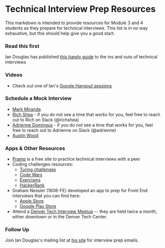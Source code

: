 # Technical Interview Prep Resources

This markdown is intended to provide resources for Module 3 and 4 students as they prepare for technical interviews. This list is in no way exhaustive, but this should help give you a good start.

### Read this first
Ian Douglas has published [this handy guide](https://docs.google.com/document/d/1yWfxxYoCkZgxQrJ5Bn6051OE9a6f7mm5zs72jvqGKx8/edit?usp=sharing) to the ins and outs of technical interviews

### Videos

* Check out one of Ian's [Google Hangout sessions](https://www.youtube.com/watch?v=aXohtMcPT6I)

### Schedule a Mock Interview

* [Mark Miranda](https://markmiranda.youcanbook.me/)
* [Rich Shea](https://richcshea.youcanbook.me/) - if you do not see a time that works for you, feel free to reach out to Rich on Slack (@richshea)
* [Adrienne Domingus](https://calendly.com/adriennedomingus/) - if you do not see a time that works for you, feel free to reach out to Adrienne on Slack (@adrienne)
* [Austin Wood](https://austinwood.youcanbook.me/)

### Apps & Other Resources

* [Pramp](https://www.pramp.com/#/) is a free site to practice technical interviews with a peer
* Coding challenges resources:
   * [Turing challenges](https://github.com/turingschool/challenges)
   * [Code Wars](https://www.codewars.com/)
   * [Exercisms](http://exercism.io/languages/)
   * [HackerRank](https://www.hackerrank.com/dashboard)
* Graham Nessler (1608-FE) developed an app to prep for Front End interviews that you can find here:
    * [Apple Store](https://itunes.apple.com/us/app/flashcardfe/id1225364104?ls=1&mt=8)
    * [Google Play Store](https://play.google.com/store/apps/details?id=com.grahamnessler.bookmarker&hl=en)
* Attend a [Denver Tech Interview Meetup](https://www.meetup.com/denver-tech-interview-meetup/) -- they are held twice a month, either downtown or in the Denver Tech Center.

### Follow Up
Join Ian Douglas's mailing list at [his site](https://iandouglas.com/technical-coaching/) for interview prep emails.
